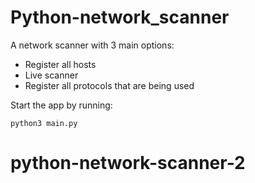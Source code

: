 # Python-network_scanner

A network scanner with 3 main options:
- Register all hosts
- Live scanner
- Register all protocols that are being used


Start the app by running:
```
python3 main.py
```
# python-network-scanner-2
